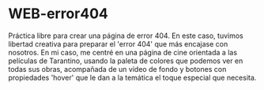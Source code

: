 # WEB-error404
Práctica libre para crear una página de error 404.
En este caso, tuvimos libertad creativa para preparar el 'error 404' que más encajase con nosotros. En mi caso, me centré en una página de cine orientada a las películas de Tarantino, usando la paleta de colores que podemos ver en todas sus obras, acompañada de un vídeo de fondo y botones con propiedades 'hover' que le dan a la temática el toque especial que necesita. 
